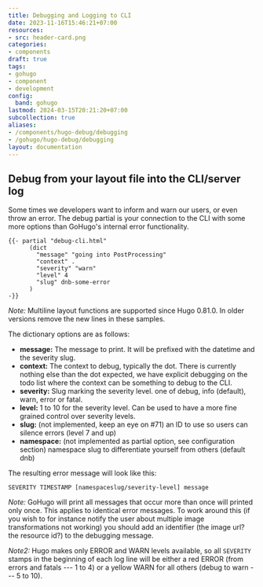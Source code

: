```yaml
---
title: Debugging and Logging to CLI
date: 2023-11-16T15:46:21+07:00
resources:
- src: header-card.png
categories:
- components
draft: true
tags:
- gohugo
- component
- development
config:
  band: gohugo
lastmod: 2024-03-15T20:21:20+07:00
subcollection: true
aliases:
- /components/hugo-debug/debugging
- /gohugo/hugo-debug/debugging
layout: documentation
---
```


## Debug from your layout file into the CLI/server log

Some times we developers want to inform and warn our users, or even throw an error. The debug partial is your connection to the CLI with some more options than GoHugo's internal error functionality.

```go-html-template
{{- partial "debug-cli.html"
      (dict
        "message" "going into PostProcessing"
        "context" .
        "severity" "warn"
        "level" 4
        "slug" dnb-some-error
      )
-}}
```

*Note:* Multiline layout functions are supported since Hugo 0.81.0. In older versions remove the new lines in these samples.

The dictionary options are as follows:

* **message:** The message to print. It will be prefixed with the datetime and the severity slug.
* **context:** The context to debug, typically the dot. There is currently nothing else than the dot expected, we have explicit debugging on the todo list where the context can be something to debug to the CLI.
* **severity:** Slug marking the severity level. one of debug, info (default), warn, error or fatal.
* **level:** 1 to 10 for the severity level. Can be used to have a more fine grained control over severity levels.
* **slug:** (not implemented, keep an eye on #71) an ID to use so users can silence errors (level 7 and up)
* **namespace:** (not implemented as partial option, see configuration section) namespace slug to differentiate yourself from others (default dnb)

The resulting error message will look like this:

`SEVERITY TIMESTAMP [namespaceslug/severity-level] message`

*Note:* GoHugo will print all messages that occur more than once will printed only once. This applies to identical error messages. To work around this (if you wish to for instance notify the user about multiple image transformations not working) you should add an identifier (the image url? the resource id?) to the debugging message.

*Note2:* Hugo makes only ERROR and WARN levels available, so all `SEVERITY` stamps in the beginning of each log line will be either a red ERROR (from errors and fatals --- 1 to 4) or a yellow WARN for all others (debug to warn --- 5 to 10).

